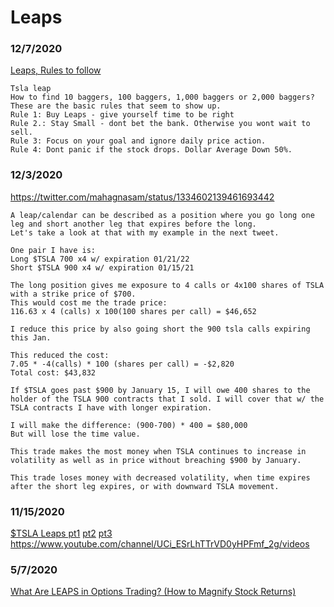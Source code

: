 # Leaps


### 12/7/2020
[Leaps, Rules to follow](https://www.youtube.com/watch?v=MWPrEd3Tdso)
```
Tsla leap
How to find 10 baggers, 100 baggers, 1,000 baggers or 2,000 baggers?
These are the basic rules that seem to show up.
Rule 1: Buy Leaps - give yourself time to be right
Rule 2.: Stay Small - dont bet the bank. Otherwise you wont wait to sell.
Rule 3: Focus on your goal and ignore daily price action.
Rule 4: Dont panic if the stock drops. Dollar Average Down 50%.
```


### 12/3/2020
https://twitter.com/mahagnasam/status/1334602139461693442
```
A leap/calendar can be described as a position where you go long one leg and short another leg that expires before the long.
Let's take a look at that with my example in the next tweet.

One pair I have is:
Long $TSLA 700 x4 w/ expiration 01/21/22
Short $TSLA 900 x4 w/ expiration 01/15/21

The long position gives me exposure to 4 calls or 4x100 shares of TSLA with a strike price of $700.
This would cost me the trade price:
116.63 x 4 (calls) x 100(100 shares per call) = $46,652

I reduce this price by also going short the 900 tsla calls expiring this Jan.

This reduced the cost:
7.05 * -4(calls) * 100 (shares per call) = -$2,820
Total cost: $43,832

If $TSLA goes past $900 by January 15, I will owe 400 shares to the holder of the TSLA 900 contracts that I sold. I will cover that w/ the TSLA contracts I have with longer expiration.

I will make the difference: (900-700) * 400 = $80,000
But will lose the time value.

This trade makes the most money when TSLA continues to increase in volatility as well as in price without breaching $900 by January.

This trade loses money with decreased volatility, when time expires after the short leg expires, or with downward TSLA movement.
```


### 11/15/2020
[$TSLA Leaps pt1](https://www.youtube.com/watch?v=0iemJRRaA18)
[pt2](https://www.youtube.com/watch?v=O0WbbDve4a8)
[pt3](https://www.youtube.com/watch?v=buFA_aW3-0o)
https://www.youtube.com/channel/UCi_ESrLhTTrVD0yHPFmf_2g/videos


### 5/7/2020
[What Are LEAPS in Options Trading? (How to Magnify Stock Returns)](https://www.youtube.com/watch?v=_72NBuq6TOg)
